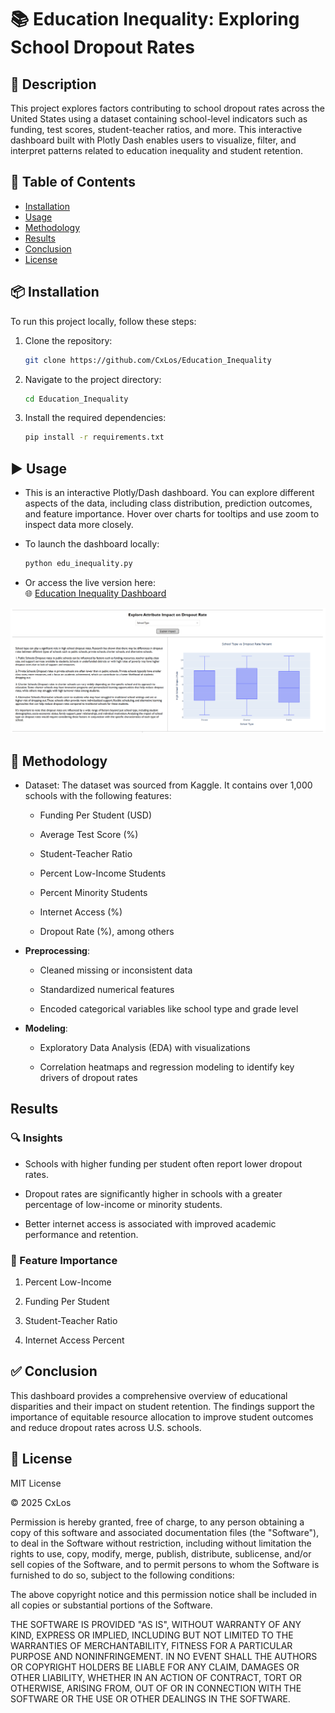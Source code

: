 # 📚 Education Inequality: Exploring School Dropout Rates

## 📝 Description

This project explores factors contributing to school dropout rates across the United States using a dataset containing school-level indicators such as funding, test scores, student-teacher ratios, and more. This interactive dashboard built with Plotly Dash enables users to visualize, filter, and interpret patterns related to education inequality and student retention.

## 📂 Table of Contents

- [Installation](#installation)
- [Usage](#usage)
- [Methodology](#methodology)
- [Results](#results)
- [Conclusion](#conclusion)
- [License](#license)

## 📦 Installation

To run this project locally, follow these steps:

1. Clone the repository:
    ```bash
    git clone https://github.com/CxLos/Education_Inequality
    ```
2. Navigate to the project directory:
    ```bash
    cd Education_Inequality
    ```
3. Install the required dependencies:
    ```bash
    pip install -r requirements.txt
    ```

## ▶️ Usage

- This is an interactive Plotly/Dash dashboard. You can explore different aspects of the data, including class distribution, prediction outcomes, and feature importance. Hover over charts for tooltips and use zoom to inspect data more closely.

- To launch the dashboard locally:
    ```bash
    python edu_inequality.py
    ```

- Or access the live version here:  
  🌐 [Education Inequality Dashboard]()

![Preview](./screenshots/224521.png)

## 🧪 Methodology

- Dataset: The dataset was sourced from Kaggle. It contains over 1,000 schools with the following features:

    - Funding Per Student (USD)

    - Average Test Score (%)

    - Student-Teacher Ratio

    - Percent Low-Income Students

    - Percent Minority Students

    - Internet Access (%)

    - Dropout Rate (%), among others

- **Preprocessing**:

    - Cleaned missing or inconsistent data

    - Standardized numerical features

    - Encoded categorical variables like school type and grade level

- **Modeling**:

    - Exploratory Data Analysis (EDA) with visualizations

    - Correlation heatmaps and regression modeling to identify key drivers of dropout rates

## Results


### 🔍 Insights

- Schools with higher funding per student often report lower dropout rates.

- Dropout rates are significantly higher in schools with a greater percentage of low-income or minority students.

- Better internet access is associated with improved academic performance and retention.

### 🌟 Feature Importance

1. Percent Low-Income

2. Funding Per Student

3. Student-Teacher Ratio

4. Internet Access Percent

## ✅ Conclusion

This dashboard provides a comprehensive overview of educational disparities and their impact on student retention. The findings support the importance of equitable resource allocation to improve student outcomes and reduce dropout rates across U.S. schools.

## 📄 License

MIT License

© 2025 CxLos

Permission is hereby granted, free of charge, to any person obtaining a copy
of this software and associated documentation files (the "Software"), to deal
in the Software without restriction, including without limitation the rights
to use, copy, modify, merge, publish, distribute, sublicense, and/or sell
copies of the Software, and to permit persons to whom the Software is
furnished to do so, subject to the following conditions:

The above copyright notice and this permission notice shall be included in all
copies or substantial portions of the Software.

THE SOFTWARE IS PROVIDED "AS IS", WITHOUT WARRANTY OF ANY KIND, EXPRESS OR
IMPLIED, INCLUDING BUT NOT LIMITED TO THE WARRANTIES OF MERCHANTABILITY,
FITNESS FOR A PARTICULAR PURPOSE AND NONINFRINGEMENT. IN NO EVENT SHALL THE
AUTHORS OR COPYRIGHT HOLDERS BE LIABLE FOR ANY CLAIM, DAMAGES OR OTHER
LIABILITY, WHETHER IN AN ACTION OF CONTRACT, TORT OR OTHERWISE, ARISING FROM,
OUT OF OR IN CONNECTION WITH THE SOFTWARE OR THE USE OR OTHER DEALINGS IN THE
SOFTWARE.